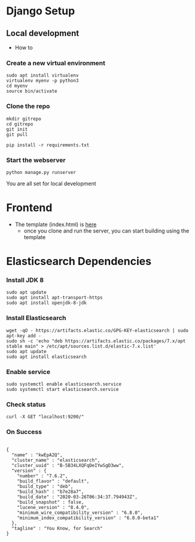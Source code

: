 # Django Setup

## Local development
- How to
### Create a new virtual environment
```
sudo apt install virtualenv
virtualenv myenv -p python3
cd myenv
source bin/activate
```

### Clone the repo
```
mkdir gitrepo
cd gitrepo
git init
git pull

pip install -r requirements.txt
```

### Start the webserver
```
python manage.py runserver
```
You are all set for local development

# Frontend
- The template (index.html) is [here](homepage/templates/homepage/)
  - once you clone and run the server, you can start building using the template
  
# Elasticsearch Dependencies
### Install JDK 8
```
sudo apt update
sudo apt install apt-transport-https
sudo apt install openjdk-8-jdk
```
### Install Elasticsearch
```
wget -qO - https://artifacts.elastic.co/GPG-KEY-elasticsearch | sudo apt-key add -
sudo sh -c 'echo "deb https://artifacts.elastic.co/packages/7.x/apt stable main" > /etc/apt/sources.list.d/elastic-7.x.list'
sudo apt update
sudo apt install elasticsearch
```
### Enable service
```
sudo systemctl enable elasticsearch.service
sudo systemctl start elasticsearch.service

```
### Check status
```
curl -X GET "localhost:9200/"
```

### On Success

```

{
  "name" : "kwEpA2Q",
  "cluster_name" : "elasticsearch",
  "cluster_uuid" : "B-5B34LXQFqDeIYwSgD3ww",
  "version" : {
    "number" : "7.6.2",
    "build_flavor" : "default",
    "build_type" : "deb",
    "build_hash" : "b7e28a7",
    "build_date" : "2020-03-26T06:34:37.794943Z",
    "build_snapshot" : false,
    "lucene_version" : "8.4.0",
    "minimum_wire_compatibility_version" : "6.8.0",
    "minimum_index_compatibility_version" : "6.0.0-beta1"
  },
  "tagline" : "You Know, for Search"
}

```

